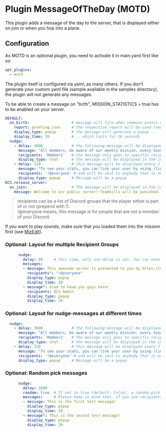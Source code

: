 # Plugin MessageOfTheDay (MOTD)
This plugin adds a message of the day to the server, that is displayed either on join or when you hop into a plane.

## Configuration
As MOTD is an optional plugin, you need to activate it in main.yaml first like so:
```yaml
opt_plugins:
  - motd
```

The plugin itself is configured via yaml, as many others. If you don't generate your custom yaml file (sample available 
in the samples directory), the plugin will not generate any messages.

To be able to create a message on "birth", MISSION_STATISTICS = true has to be enabled on your server.

```yaml
DEFAULT:
  on_birth:                   # message will fire when someone enters a plane
    report: greeting.json     # the respective report will be used (see Reporting Framework)
    display_type: popup       # the message will generate a popup ..
    display_time: 20          # .. which lasts for 20 seconds
  nudge:
    - delay: 3600             # the following message will be displayed every 3600 seconds (1h)
      message: "All members, be aware of our weekly mission, every Sunday at 1700 UTC!"
      recipients: 'Members'   # the message only goes to specific recipients (see below)
      display_type: chat      # the message will be displayed in the in-game chat
    - delay: 120              # this message will be displayed every 2 mins
      message: "To see your stats, you can link your user by using /linkme in your discord!"
      recipients: '!@everyone' # and will be sent to anybody that is not linked yet (has not the discord role @everyone)
      display_type: popup     # Message will be a popup
DCS.release_server:
  on_join:                    # The message will be displayed in the in-game chat on join of the server.
    message: Welcome to our public server! Teamkills will be punished.
```
> recipients can be a list of Discord groups that the player either is part of or not (prepend with !).<br>
> !@everyone means, this message is for people that are not a member of your Discord.

If you want to play sounds, make sure that you loaded them into the mission first (see [MizEdit](../../extensions/mizedit/README.md)).

### Optional: Layout for multiple Recipient Groups
```yaml
      nudge:
        delay: 60     # this time, only one delay is set. You can even use a list in here.
        messages:
        - message: This awesome server is presented to you by https://discord.gg/myfancylink.\nCome and join us!
          recipients": "!@everyone"
          display_type: popup
          display_time: 20
        - message": Glad to have you guys here!
          recipients: DCS Admin
          display_type: popup
          display_time: 20
```

### Optional: Layout for nudge-messages at different times
```yaml
  nudge:
    - delay: 3600             # the following message will be displayed every 3600 seconds (1h)
      message: "All members, be aware of our weekly mission, every Sunday at 1700 UTC!"
      recipients: 'Members'   # the message only goes to specific recipients (see below)
      display_type: chat      # the message will be displayed in the in-game chat
    - delay: 120              # this message will be displayed every 2 mins
      message: "To see your stats, you can link your user by using /linkme in your discord!"
      recipients: '!@everyone' # and will be sent to anybody that is not linked yet (has not the discord role @everyone)
      display_type: popup     # Message will be a popup
```

### Optional: Random pick messages
```yaml
      nudge:
        delay: 3600     
        random: true  # If set to true (default: false), a random pick will be made out of the messages list.
        messages:     # Please keep in mind that, if you use recipients, only those recipients of that specific message will receive.
        - message: This is the first test message!
          display_type: popup
          display_time: 20
        - message": This is the second test message!
          display_type: popup
          display_time: 20
```
